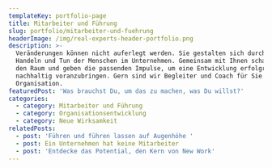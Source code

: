 ```yaml
---
templateKey: portfolio-page
title: Mitarbeiter und Führung
slug: portfolio/mitarbeiter-und-fuehrung
headerImage: /img/real-experts-header-portfolio.png
description: >-
  Veränderungen können nicht auferlegt werden. Sie gestalten sich durch das
  Handeln und Tun der Menschen im Unternehmen. Gemeinsam mit Ihnen schaffen wir
  den Raum und geben die passenden Impulse, um eine Entwicklung erfolgreich und
  nachhaltig voranzubringen. Gern sind wir Begleiter und Coach für Sie und Ihre
  Organisation.
featuredPost: 'Was brauchst Du, um das zu machen, was Du willst?'
categories:
  - category: Mitarbeiter und Führung
  - category: Organisationsentwicklung
  - category: Neue Wirksamkeit
relatedPosts:
  - post: 'Führen und führen lassen auf Augenhöhe '
  - post: Ein Unternehmen hat keine Mitarbeiter
  - post: 'Entdecke das Potential, den Kern von New Work'
---
```


